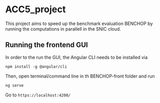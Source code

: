 # ACC5_project

This project aims to speed up the benchmark evaluation BENCHOP by running the computations in parallell in the SNIC cloud.

## Running the frontend GUI
In order to the run the GUI, the Angular CLI needs to be installed via 

`npm install -g @angular/cli`

Then, open terminal/command line in th BENCHOP-front folder and run 

`ng serve`

Go to `https://localhost:4200/`
